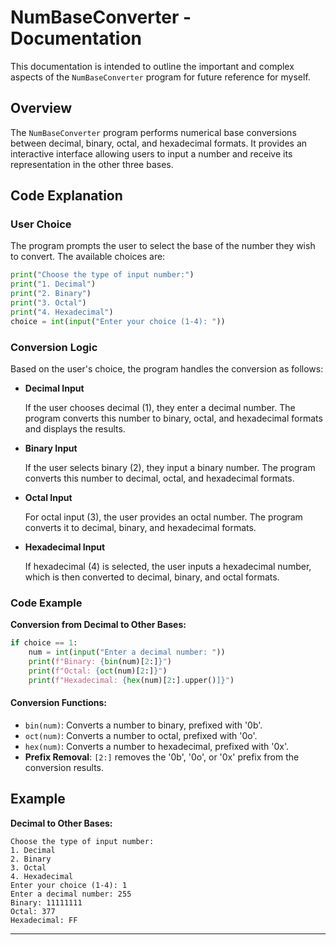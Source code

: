 
# NumBaseConverter - Documentation

This documentation is intended to outline the important and complex aspects of the `NumBaseConverter` program for future reference for myself.

## Overview

The `NumBaseConverter` program performs numerical base conversions between decimal, binary, octal, and hexadecimal formats. 
It provides an interactive interface allowing users to input a number and receive its representation in the other three bases.

## Code Explanation

### User Choice

The program prompts the user to select the base of the number they wish to convert. The available choices are:

```python
print("Choose the type of input number:")
print("1. Decimal")
print("2. Binary")
print("3. Octal")
print("4. Hexadecimal")
choice = int(input("Enter your choice (1-4): "))
```

### Conversion Logic

Based on the user's choice, the program handles the conversion as follows:

- **Decimal Input**

  If the user chooses decimal (1), they enter a decimal number. The program converts this number to binary, octal, and hexadecimal formats and displays the results.

- **Binary Input**

  If the user selects binary (2), they input a binary number. The program converts this number to decimal, octal, and hexadecimal formats.

- **Octal Input**

  For octal input (3), the user provides an octal number. The program converts it to decimal, binary, and hexadecimal formats.

- **Hexadecimal Input**

  If hexadecimal (4) is selected, the user inputs a hexadecimal number, which is then converted to decimal, binary, and octal formats.

### Code Example

**Conversion from Decimal to Other Bases:**

```python
if choice == 1:
    num = int(input("Enter a decimal number: "))
    print(f"Binary: {bin(num)[2:]}")
    print(f"Octal: {oct(num)[2:]}")
    print(f"Hexadecimal: {hex(num)[2:].upper()]}")
```

#### Conversion Functions:

- `bin(num)`: Converts a number to binary, prefixed with '0b'.
- `oct(num)`: Converts a number to octal, prefixed with '0o'.
- `hex(num)`: Converts a number to hexadecimal, prefixed with '0x'.
- **Prefix Removal**: `[2:]` removes the '0b', '0o', or '0x' prefix from the conversion results.

## Example

**Decimal to Other Bases:**

```
Choose the type of input number:
1. Decimal
2. Binary
3. Octal
4. Hexadecimal
Enter your choice (1-4): 1
Enter a decimal number: 255
Binary: 11111111
Octal: 377
Hexadecimal: FF
```

---

